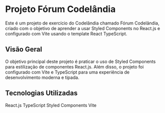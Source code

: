 # Projeto Fórum Codelândia

Este é um projeto de exercício do Codelândia chamado Fórum Codelândia, criado com o objetivo de aprender a usar Styled Components no React.js e configurado com Vite usando o template React TypeScript.

## Visão Geral

O objetivo principal deste projeto é praticar o uso de Styled Components para estilização de componentes React.js. Além disso, o projeto foi configurado com Vite e TypeScript para uma experiência de desenvolvimento moderna e tipada.

## Tecnologias Utilizadas

React.js
TypeScript
Styled Components
Vite
